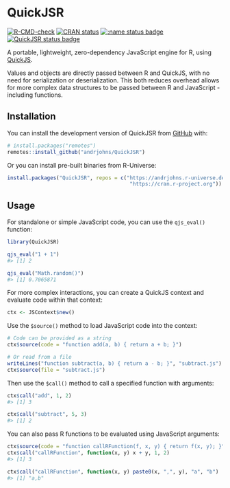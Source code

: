 
<!-- README.md is generated from README.Rmd. Please edit that file -->

# QuickJSR

<!-- badges: start -->

[![R-CMD-check](https://github.com/andrjohns/QuickJSR/actions/workflows/R-CMD-check.yaml/badge.svg)](https://github.com/andrjohns/QuickJSR/actions/workflows/R-CMD-check.yaml)
[![CRAN
status](https://www.r-pkg.org/badges/version/QuickJSR)](https://CRAN.R-project.org/package=QuickJSR)
[![:name status
badge](https://andrjohns.r-universe.dev/badges/:name)](https://andrjohns.r-universe.dev/)
[![QuickJSR status
badge](https://andrjohns.r-universe.dev/badges/QuickJSR)](https://andrjohns.r-universe.dev/QuickJSR)
<!-- badges: end -->

A portable, lightweight, zero-dependency JavaScript engine for R, using
[QuickJS](https://bellard.org/quickjs/).

Values and objects are directly passed between R and QuickJS, with no
need for serialization or deserialization. This both reduces overhead
allows for more complex data structures to be passed between R and
JavaScript - including functions.

## Installation

You can install the development version of QuickJSR from
[GitHub](https://github.com/) with:

``` r
# install.packages("remotes")
remotes::install_github("andrjohns/QuickJSR")
```

Or you can install pre-built binaries from R-Universe:

``` r
install.packages("QuickJSR", repos = c("https://andrjohns.r-universe.dev",
                                        "https://cran.r-project.org"))
```

## Usage

For standalone or simple JavaScript code, you can use the `qjs_eval()`
function:

``` r
library(QuickJSR)

qjs_eval("1 + 1")
#> [1] 2
```

``` r
qjs_eval("Math.random()")
#> [1] 0.7065871
```

For more complex interactions, you can create a QuickJS context and
evaluate code within that context:

``` r
ctx <- JSContext$new()
```

Use the `$source()` method to load JavaScript code into the context:

``` r
# Code can be provided as a string
ctx$source(code = "function add(a, b) { return a + b; }")

# Or read from a file
writeLines("function subtract(a, b) { return a - b; }", "subtract.js")
ctx$source(file = "subtract.js")
```

Then use the `$call()` method to call a specified function with
arguments:

``` r
ctx$call("add", 1, 2)
#> [1] 3
```

``` r
ctx$call("subtract", 5, 3)
#> [1] 2
```

You can also pass R functions to be evaluated using JavaScript
arguments:

``` r
ctx$source(code = "function callRFunction(f, x, y) { return f(x, y); }")
ctx$call("callRFunction", function(x, y) x + y, 1, 2)
#> [1] 3
```

``` r
ctx$call("callRFunction", function(x, y) paste0(x, ",", y), "a", "b")
#> [1] "a,b"
```
